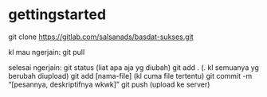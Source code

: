 # gettingstarted

git clone https://gitlab.com/salsanads/basdat-sukses.git

kl mau ngerjain:
git pull

selesai ngerjain:
git status (liat apa aja yg diubah)
git add . (. kl semuanya yg berubah diupload)
git add [nama-file] (kl cuma file tertentu)
git commit -m “[pesannya, deskriptifnya wkwk]”
git push (upload ke server)
